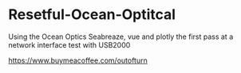 # Resetful-Ocean-Optitcal
Using the Ocean Optics Seabreaze, vue and plotly the first pass at a network interface test with USB2000



https://www.buymeacoffee.com/outofturn

